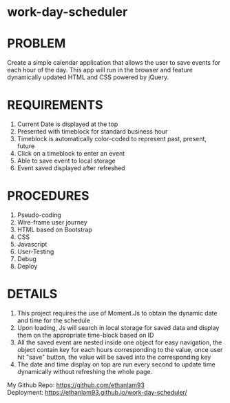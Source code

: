 # work-day-scheduler


<h1>PROBLEM</h1>
  
Create a simple calendar application that allows the user to save events for each hour of the day. This app will run in the browser and feature dynamically updated HTML and CSS powered by jQuery.

<h1>REQUIREMENTS</h1>

1. Current Date is displayed at the top
2. Presented with timeblock for standard business hour
3. Timeblock is automatically color-coded to represent past, present, future
4. Click on a timeblock to enter an event
5. Able to save event to local storage
6. Event saved displayed after refreshed

<h1>PROCEDURES</h1>

1. Pseudo-coding
2. Wire-frame user journey
3. HTML based on Bootstrap
4. CSS
5. Javascript
6. User-Testing
7. Debug
8. Deploy


<h1>DETAILS</h1>

1. This project requires the use of Moment.Js to obtain the dynamic date and time for the schedule
2. Upon loading, Js will search in local storage for saved data and display them on the appropriate time-block based on ID
3. All the saved event are nested inside one object for easy navigation, the object contain key for each hours corresponding to the value, once user hit "save" button, the value will be saved into the corresponding key
4. The date and time display on top are run every second to update time dynamically without refreshing the whole page.



My Github Repo: https://github.com/ethanlam93<br>
Deployment: https://ethanlam93.github.io/work-day-scheduler/



  

